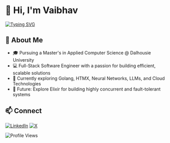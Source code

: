 # 👋 Hi, I'm Vaibhav

[![Typing SVG](https://readme-typing-svg.demolab.com?font=Fira+Code&pause=1000&color=A052F7&width=469&lines=Full-Stack+Software+Engineer;Master's+Student+%40+Dalhousie+University)](https://git.io/typing-svg)

## 🚀 About Me
- 🎓 Pursuing a Master's in Applied Computer Science @ Dalhousie University
- 💻 Full-Stack Software Engineer with a passion for building efficient, scalable solutions
- 🌱 Currently exploring Golang, HTMX, Neural Networks, LLMs, and Cloud Technologies
- 🔮 Future: Explore Elixir for building highly concurrent and fault-tolerant systems

## 📫 Connect
[![LinkedIn](https://img.shields.io/badge/-LinkedIn-0077B5?style=flat-square&logo=linkedin&logoColor=white)](https://www.linkedin.com/in/ramchaik/) 
[![X](https://img.shields.io/badge/-X-1DA1F2?style=flat-square&logo=x&logoColor=white)](https://x.com/vsramchaik)

![Profile Views](https://komarev.com/ghpvc/?username=ramchaik&color=blueviolet)


